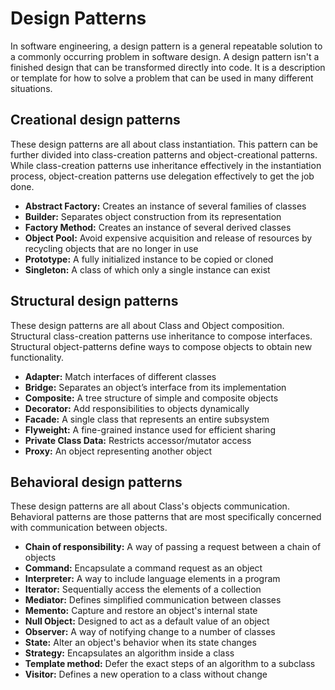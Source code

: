 <h1>Design Patterns</h1>
<p>In software engineering, a design pattern is a general repeatable solution to a commonly occurring problem in software design. A design pattern isn't a finished design that can be transformed directly into code. It is a description or template for how to solve a problem that can be used in many different situations.</p>

<h2>Creational design patterns</h2>
<p>These design patterns are all about class instantiation. This pattern can be further divided into class-creation patterns and object-creational patterns. While class-creation patterns use inheritance effectively in the instantiation process, object-creation patterns use delegation effectively to get the job done.</p>
<ul>
  <li><b>Abstract Factory:</b> Creates an instance of several families of classes</li>
  <li><b>Builder:</b> Separates object construction from its representation</li>
  <li><b>Factory Method:</b> Creates an instance of several derived classes</li>
  <li><b>Object Pool:</b> Avoid expensive acquisition and release of resources by recycling objects that are no longer in use</li>
  <li><b>Prototype:</b> A fully initialized instance to be copied or cloned</li>
  <li><b>Singleton:</b> A class of which only a single instance can exist</li>
</ul>

<h2>Structural design patterns</h2>
<p>These design patterns are all about Class and Object composition. Structural class-creation patterns use inheritance to compose interfaces. Structural object-patterns define ways to compose objects to obtain new functionality.</p>
<ul>
  <li><b>Adapter:</b> Match interfaces of different classes</li>
  <li><b>Bridge:</b> Separates an object’s interface from its implementation</li>
  <li><b>Composite:</b> A tree structure of simple and composite objects</li>
  <li><b>Decorator:</b> Add responsibilities to objects dynamically</li>
  <li><b>Facade:</b> A single class that represents an entire subsystem</li>
  <li><b>Flyweight:</b> A fine-grained instance used for efficient sharing</li>
  <li><b>Private Class Data:</b> Restricts accessor/mutator access</li>
  <li><b>Proxy:</b> An object representing another object</li>
</ul>

<h2>Behavioral design patterns</h2>
<p>These design patterns are all about Class's objects communication. Behavioral patterns are those patterns that are most specifically concerned with communication between objects.</p>
<ul>
  <li><b>Chain of responsibility:</b> A way of passing a request between a chain of objects</li>
  <li><b>Command:</b> Encapsulate a command request as an object</li>
  <li><b>Interpreter:</b> A way to include language elements in a program</li>
  <li><b>Iterator:</b> Sequentially access the elements of a collection</li>
  <li><b>Mediator:</b> Defines simplified communication between classes</li>
  <li><b>Memento:</b> Capture and restore an object's internal state</li>
  <li><b>Null Object:</b> Designed to act as a default value of an object</li>
  <li><b>Observer:</b> A way of notifying change to a number of classes</li>
  <li><b>State:</b> Alter an object's behavior when its state changes</li>
  <li><b>Strategy:</b> Encapsulates an algorithm inside a class</li>
  <li><b>Template method:</b> Defer the exact steps of an algorithm to a subclass</li>
  <li><b>Visitor:</b> Defines a new operation to a class without change</li>
</ul>
